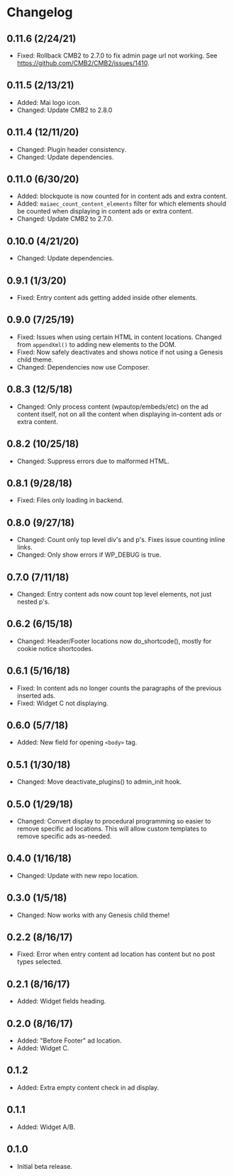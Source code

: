 # Changelog

## 0.11.6 (2/24/21)
* Fixed: Rollback CMB2 to 2.7.0 to fix admin page url not working. See https://github.com/CMB2/CMB2/issues/1410.

## 0.11.5 (2/13/21)
* Added: Mai logo icon.
* Changed: Update CMB2 to 2.8.0

## 0.11.4 (12/11/20)
* Changed: Plugin header consistency.
* Changed: Update dependencies.

## 0.11.0 (6/30/20)
* Added: blockquote is now counted for in content ads and extra content.
* Added: `maiaec_count_content_elements` filter for which elements should be counted when displaying in content ads or extra content.
* Changed: Update CMB2 to 2.7.0.

## 0.10.0 (4/21/20)
* Changed: Update dependencies.

## 0.9.1 (1/3/20)
* Fixed: Entry content ads getting added inside other elements.

## 0.9.0 (7/25/19)
* Fixed: Issues when using certain HTML in content locations. Changed from `appendXml()` to adding new elements to the DOM.
* Fixed: Now safely deactivates and shows notice if not using a Genesis child theme.
* Changed: Dependencies now use Composer.

## 0.8.3 (12/5/18)
* Changed: Only process content (wpautop/embeds/etc) on the ad content itself, not on all the content when displaying in-content ads or extra content.

## 0.8.2 (10/25/18)
* Changed: Suppress errors due to malformed HTML.

## 0.8.1 (9/28/18)
* Fixed: Files only loading in backend.

## 0.8.0 (9/27/18)
* Changed: Count only top level div's and p's. Fixes issue counting inline <a> links.
* Changed: Only show errors if WP_DEBUG is true.

## 0.7.0 (7/11/18)
* Changed: Entry content ads now count top level elements, not just nested p's.

## 0.6.2 (6/15/18)
* Changed: Header/Footer locations now do_shortcode(), mostly for cookie notice shortcodes.

## 0.6.1 (5/16/18)
* Fixed: In content ads no longer counts the paragraphs of the previous inserted ads.
* Fixed: Widget C not displaying.

## 0.6.0 (5/7/18)
* Added: New field for opening `<body>` tag.

## 0.5.1 (1/30/18)
* Changed: Move deactivate_plugins() to admin_init hook.

## 0.5.0 (1/29/18)
* Changed: Convert display to procedural programming so easier to remove specific ad locations. This will allow custom templates to remove specific ads as-needed.

## 0.4.0 (1/16/18)
* Changed: Update with new repo location.

## 0.3.0 (1/5/18)
* Changed: Now works with any Genesis child theme!

## 0.2.2 (8/16/17)
* Fixed: Error when entry content ad location has content but no post types selected.

## 0.2.1 (8/16/17)
* Added: Widget fields heading.

## 0.2.0 (8/16/17)
* Added: "Before Footer" ad location.
* Added: Widget C.

## 0.1.2
* Added: Extra empty content check in ad display.

## 0.1.1
* Added: Widget A/B.

## 0.1.0
* Initial beta release.
